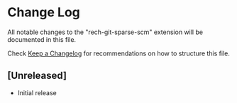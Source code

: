 # Change Log

All notable changes to the "rech-git-sparse-scm" extension will be documented in this file.

Check [Keep a Changelog](http://keepachangelog.com/) for recommendations on how to structure this file.

## [Unreleased]

- Initial release
